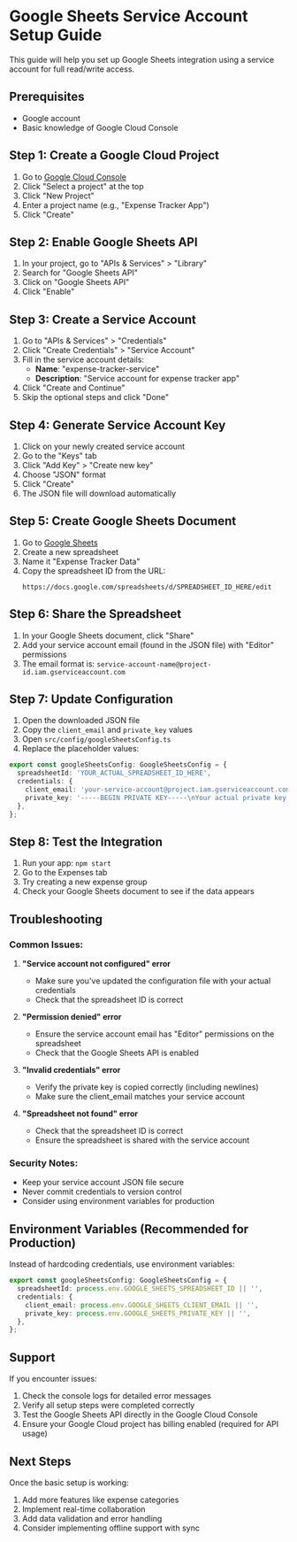 # Google Sheets Service Account Setup Guide

This guide will help you set up Google Sheets integration using a service account for full read/write access.

## Prerequisites

- Google account
- Basic knowledge of Google Cloud Console

## Step 1: Create a Google Cloud Project

1. Go to [Google Cloud Console](https://console.cloud.google.com/)
2. Click "Select a project" at the top
3. Click "New Project"
4. Enter a project name (e.g., "Expense Tracker App")
5. Click "Create"

## Step 2: Enable Google Sheets API

1. In your project, go to "APIs & Services" > "Library"
2. Search for "Google Sheets API"
3. Click on "Google Sheets API"
4. Click "Enable"

## Step 3: Create a Service Account

1. Go to "APIs & Services" > "Credentials"
2. Click "Create Credentials" > "Service Account"
3. Fill in the service account details:
   - **Name**: "expense-tracker-service"
   - **Description**: "Service account for expense tracker app"
4. Click "Create and Continue"
5. Skip the optional steps and click "Done"

## Step 4: Generate Service Account Key

1. Click on your newly created service account
2. Go to the "Keys" tab
3. Click "Add Key" > "Create new key"
4. Choose "JSON" format
5. Click "Create"
6. The JSON file will download automatically

## Step 5: Create Google Sheets Document

1. Go to [Google Sheets](https://sheets.google.com/)
2. Create a new spreadsheet
3. Name it "Expense Tracker Data"
4. Copy the spreadsheet ID from the URL:
   ```
   https://docs.google.com/spreadsheets/d/SPREADSHEET_ID_HERE/edit
   ```

## Step 6: Share the Spreadsheet

1. In your Google Sheets document, click "Share"
2. Add your service account email (found in the JSON file) with "Editor" permissions
3. The email format is: `service-account-name@project-id.iam.gserviceaccount.com`

## Step 7: Update Configuration

1. Open the downloaded JSON file
2. Copy the `client_email` and `private_key` values
3. Open `src/config/googleSheetsConfig.ts`
4. Replace the placeholder values:

```typescript
export const googleSheetsConfig: GoogleSheetsConfig = {
  spreadsheetId: 'YOUR_ACTUAL_SPREADSHEET_ID_HERE',
  credentials: {
    client_email: 'your-service-account@project.iam.gserviceaccount.com',
    private_key: '-----BEGIN PRIVATE KEY-----\nYour actual private key here\n-----END PRIVATE KEY-----\n',
  },
};
```

## Step 8: Test the Integration

1. Run your app: `npm start`
2. Go to the Expenses tab
3. Try creating a new expense group
4. Check your Google Sheets document to see if the data appears

## Troubleshooting

### Common Issues:

1. **"Service account not configured" error**
   - Make sure you've updated the configuration file with your actual credentials
   - Check that the spreadsheet ID is correct

2. **"Permission denied" error**
   - Ensure the service account email has "Editor" permissions on the spreadsheet
   - Check that the Google Sheets API is enabled

3. **"Invalid credentials" error**
   - Verify the private key is copied correctly (including newlines)
   - Make sure the client_email matches your service account

4. **"Spreadsheet not found" error**
   - Check that the spreadsheet ID is correct
   - Ensure the spreadsheet is shared with the service account

### Security Notes:

- Keep your service account JSON file secure
- Never commit credentials to version control
- Consider using environment variables for production

## Environment Variables (Recommended for Production)

Instead of hardcoding credentials, use environment variables:

```typescript
export const googleSheetsConfig: GoogleSheetsConfig = {
  spreadsheetId: process.env.GOOGLE_SHEETS_SPREADSHEET_ID || '',
  credentials: {
    client_email: process.env.GOOGLE_SHEETS_CLIENT_EMAIL || '',
    private_key: process.env.GOOGLE_SHEETS_PRIVATE_KEY || '',
  },
};
```

## Support

If you encounter issues:
1. Check the console logs for detailed error messages
2. Verify all setup steps were completed correctly
3. Test the Google Sheets API directly in the Google Cloud Console
4. Ensure your Google Cloud project has billing enabled (required for API usage)

## Next Steps

Once the basic setup is working:
1. Add more features like expense categories
2. Implement real-time collaboration
3. Add data validation and error handling
4. Consider implementing offline support with sync 